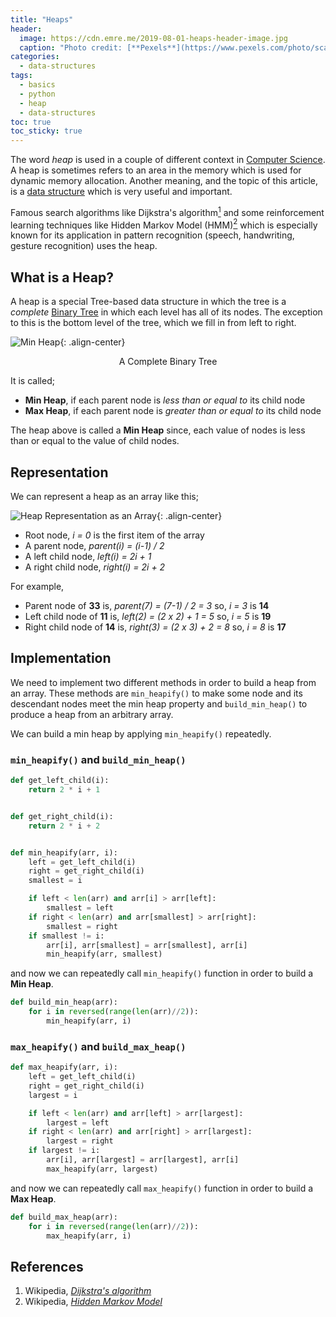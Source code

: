 ```yaml
---
title: "Heaps"
header:
  image: https://cdn.emre.me/2019-08-01-heaps-header-image.jpg
  caption: "Photo credit: [**Pexels**](https://www.pexels.com/photo/scattered-letter-blocks-1887614/)"
categories:
  - data-structures
tags:
  - basics
  - python
  - heap
  - data-structures
toc: true
toc_sticky: true
---
```


The word *heap* is used in a couple of different context in [Computer Science](https://en.wikipedia.org/wiki/Computer_science). A heap is sometimes refers to an area in the memory which is used for dynamic memory allocation. Another meaning, and the topic of this article, is a [data structure](https://emre.me/data-structures/data-structures-in-python/) which is very useful and important.

Famous search algorithms like Dijkstra's algorithm[<sup>1</sup>](#references) and some reinforcement learning techniques like Hidden Markov Model (HMM)[<sup>2</sup>](#references) which is especially known for its application in pattern recognition (speech, handwriting, gesture recognition) uses the heap.

## What is a Heap? ##

A heap is a special Tree-based data structure in which the tree is a *complete* [Binary Tree](https://emre.me/data-structures/binary-tree/) in which each level has all of its nodes. The exception to this is the bottom level of the tree, which we fill in from left to right.

![Min Heap](https://cdn.emre.me/2019-08-01-min-heap.png){: .align-center}
<center><figure>
  <figcaption>A Complete Binary Tree</figcaption>
</figure></center>

It is called;
- **Min Heap**, if each parent node is *less than or equal to* its child node
- **Max Heap**, if each parent node is *greater than or equal to* its child node

The heap above is called a **Min Heap** since, each value of nodes is less than or equal to the value of child nodes.

## Representation ##

We can represent a heap as an array like this;

![Heap Representation as an Array](https://cdn.emre.me/2019-08-01-heap-array.png){: .align-center}

- Root node, *i = 0* is the first item of the array
- A parent node, *parent(i) = (i-1) / 2*
- A left child node, *left(i) = 2i + 1*
- A right child node, *right(i) = 2i + 2*

For example, 

- Parent node of **33** is, *parent(7) = (7-1) / 2 = 3* so, *i = 3* is **14**
- Left child node of **11** is, *left(2) = (2 x 2) + 1 = 5* so, *i = 5* is **19**
- Right child node of **14** is, *right(3) = (2 x 3) + 2 = 8* so, *i = 8* is **17**

## Implementation ##

We need to implement two different methods in order to build a heap from an array. These methods are `min_heapify()` to make some node and its descendant nodes meet the min heap property and `build_min_heap()` to produce a heap from an arbitrary array.

We can build a min heap by applying `min_heapify()` repeatedly.

### `min_heapify()` and `build_min_heap()` ###

```python
def get_left_child(i):
    return 2 * i + 1


def get_right_child(i):
    return 2 * i + 2


def min_heapify(arr, i):
    left = get_left_child(i)
    right = get_right_child(i)
    smallest = i

    if left < len(arr) and arr[i] > arr[left]:
        smallest = left
    if right < len(arr) and arr[smallest] > arr[right]:
        smallest = right
    if smallest != i:
        arr[i], arr[smallest] = arr[smallest], arr[i]
        min_heapify(arr, smallest)
```

and now we can repeatedly call `min_heapify()` function in order to build a **Min Heap**.

```python
def build_min_heap(arr):
    for i in reversed(range(len(arr)//2)):
        min_heapify(arr, i)
```

### `max_heapify()` and `build_max_heap()` ###

```python
def max_heapify(arr, i):
    left = get_left_child(i)
    right = get_right_child(i)
    largest = i

    if left < len(arr) and arr[left] > arr[largest]:
        largest = left
    if right < len(arr) and arr[right] > arr[largest]:
        largest = right
    if largest != i:
        arr[i], arr[largest] = arr[largest], arr[i]
        max_heapify(arr, largest)
```

and now we can repeatedly call `max_heapify()` function in order to build a **Max Heap**.

```python
def build_max_heap(arr):
    for i in reversed(range(len(arr)//2)):
        max_heapify(arr, i)
```

## References ##

1. Wikipedia, *[Dijkstra's algorithm](https://en.wikipedia.org/wiki/Dijkstra%27s_algorithm)*
2. Wikipedia, *[Hidden Markov Model](https://en.wikipedia.org/wiki/Markov_model)*